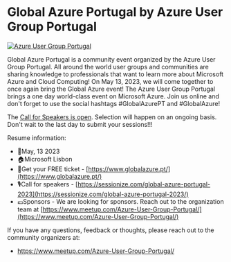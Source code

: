 # Global Azure Portugal by Azure User Group Portugal

[![Azure User Group Portugal](AZUGPT.png "Visit us here!")](https://www.globalazure.pt/)

Global Azure Portugal is a community event organized by the Azure User Group Portugal.
All around the world user groups and communities are sharing knowledge to professionals that want to learn more about Microsoft Azure and Cloud Computing!
On May 13, 2023, we will come together to once again bring the Global Azure event! The Azure User Group Portugal brings a one day world-class event on Microsoft Azure. Join us online and don't forget to use the social hashtags #GlobalAzurePT and #GlobalAzure!


The [Call for Speakers is open](https://sessionize.com/global-azure-portugal-2023/). Selection will happen on an ongoing basis. Don't wait to the last day to submit your sessions!!! 


Resume information:
* 📅May, 13 2023
* 🏠Microsoft Lisbon
* 🎫Get your FREE ticket - [https://www.globalazure.pt/](https://www.globalazure.pt/)
* 🎙️Call for speakers - [https://sessionize.com/global-azure-portugal-2023](https://sessionize.com/global-azure-portugal-2023/)
* 💶Sponsors - We are looking for sponsors. Reach out to the organization team at [https://www.meetup.com/Azure-User-Group-Portugal/](https://www.meetup.com/Azure-User-Group-Portugal/)

If you have any questions, feedback or thoughts, please reach out to the community organizers at:
* https://www.meetup.com/Azure-User-Group-Portugal/
